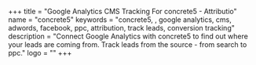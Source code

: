 +++
title = "Google Analytics CMS Tracking For concrete5 - Attributio"
name = "concrete5"
keywords = "concrete5, , google analytics, cms, adwords, facebook, ppc, attribution, track leads, conversion tracking"
description = "Connect Google Analytics with concrete5 to find out where your leads are coming from. Track leads from the source - from search to ppc."
logo = ""
+++
